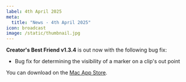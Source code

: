 ```yaml
---
label: 4th April 2025
meta:
  title: "News - 4th April 2025"
icon: broadcast
image: /static/thumbnail.jpg
---
```


**Creator's Best Friend v1.3.4** is out now with the following bug fix:

- Bug fix for determining the visibility of a marker on a clip's out point

You can download on the [Mac App Store](https://apps.apple.com/app/creators-best-friend/id1524172135).